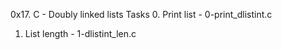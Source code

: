 0x17. C - Doubly linked lists
Tasks
0. Print list - 0-print_dlistint.c
1. List length - 1-dlistint_len.c
